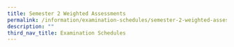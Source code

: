 ```yaml
---
title: Semester 2 Weighted Assessments
permalink: /information/examination-schedules/semester-2-weighted-assessments/
description: ""
third_nav_title: Examination Schedules
---
```

